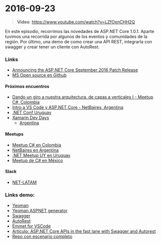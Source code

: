 # 2016-09-23

> **Video**: https://www.youtube.com/watch?v=LZfOxnCHH2Q

En este episodio, recorrimos las novedades de ASP.NET Core 1.0.1. Aparte tuvimos una recorrida por algunos de los eventos y comunidades de la región. Por último, una demo de como crear una API REST, integrarla con swagger y crear tener un cliente con AutoRest.

### Links

- [Announcing the ASP.NET Core September 2016 Patch Release](https://blogs.msdn.microsoft.com/webdev/2016/09/13/asp-net-core-sept-2016-patch/)
- [MS Open source en Github](https://octoverse.github.com)

#### Próximos encuentros

- [Dando un giro a nuestra arquitectura, de capas a verticales I - Meetup C#, Colombia](https://www.meetup.com/csharp-community/events/234071363/)
- [Intro a VS Code y ASP.NET Core - NetBaires, Argentina](https://www.meetup.com/Net-Baires/events/233920888/)
- [.NET Conf Uruguay](http://netconf.uy/)
- [Xamarin Dev Days](https://www.xamarin.com/dev-days)
  - [Argentina](https://ti.to/xamarin/dev-days-argentina)


#### Meetups

- [Meetup C# en Colombia](https://www.meetup.com/csharp-community/)
- [NetBaires en Argentina](https://www.meetup.com/Net-Baires/)
- [.NET Meetup UY en Uruguay](https://www.meetup.com/NETMeetupUY/)
- [Meetup de C# en México](https://www.meetup.com/Meetup-de-csharp-en-Mexico-City/)


#### Slack

- [NET-LATAM](https://slack.net-latam.com/)

### Links demo:

- [Yeoman](http://yeoman.io)
- [Yeoman ASPNET generator](https://github.com/OmniSharp/generator-aspnet)
- [Swagger](http://swagger.io)
- [AutoRest](https://github.com/Azure/autorest)
- [Emmet for VSCode](https://code.visualstudio.com/docs/languages/html#_emmet-snippets)
- [Artículo: ASP.NET Core APIs in the fast lane with Swagger and Autorest](https://auth0.com/blog/aspnet-core-apis-with-swagger-and-autorest/)
- [Repo con escenario completo](https://github.com/ealsur/auth0swagger)
